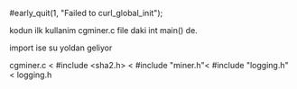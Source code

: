#early_quit(1, "Failed to curl_global_init");

kodun ilk kullanim cgminer.c file daki int main() de.

import ise su yoldan geliyor

cgminer.c < #include <sha2.h> < #include "miner.h"< #include "logging.h" < logging.h
